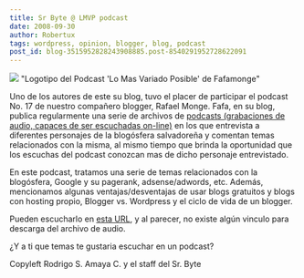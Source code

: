 ```yaml
---
title: Sr Byte @ LMVP podcast
date: 2008-09-30
author: Robertux
tags: wordpress, opinion, blogger, blog, podcast
post_id: blog-3515952828243908885.post-8540291952728622091
---
```


![](http://www.fafamonge.com/images/lmvp_logo.jpg)
"Logotipo del Podcast 'Lo
Mas Variado Posible' de Fafamonge"

Uno de los autores de este su blog, tuvo el placer de participar el podcast No. 17 de nuestro compañero blogger, Rafael Monge. Fafa, en su blog, publica regularmente una serie de archivos de [podcasts (grabaciones de audio, capaces de ser escuchadas on-line)](http://www.srbyte.com/2008/08/qu-es-un-podcast-y-como-escuchar.html) en los que entrevista a diferentes personajes de la blogósfera salvadoreña y comentan temas relacionados con la misma, al mismo tiempo que brinda la oportunidad que los escuchas del podcast conozcan mas de dicho personaje entrevistado.

En este podcast, tratamos una serie de temas relacionados con la blogósfera, Google y su pagerank, adsense/adwords, etc. Además, mencionamos algunas ventajas/desventajas de usar blogs gratuitos y blogs con hosting propio, Blogger vs. Wordpress y el ciclo de vida de un blogger.

Pueden escucharlo en [esta URL](http://www.fafamonge.com/2008/09/hablando-del-srbytecom-con-robertux.html), y al parecer, no existe algún vinculo para descarga del archivo de audio.

¿Y a ti que temas te gustaria escuchar en un podcast?

Copyleft Rodrigo S. Amaya C. y el staff del Sr. Byte